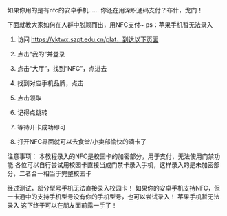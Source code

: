 如果你用的是有nfc的安卓手机......
你还在用深职通码支付？布什，戈门！



下面就教大家如何在人群中脱颖而出，用NFC支付~ 
ps：苹果手机暂无法录入
1. 访问 https://yktwx.szpt.edu.cn/plat，到达以下页面

2. 点击“我的”并登录

3. 点击“大厅”，找到“NFC”，点进去


4. 找到对应手机品牌，点击

5. 点击领取

6. 记得点跳转

7. 等待开卡成功即可

8. 打开NFC界面就可以去食堂/小卖部愉快的滴卡了


注意事项：
本教程录入的NFC是校园卡的加密部分，用于支付，无法使用门禁功能
各位可以自行尝试用校园卡直接当成门禁卡录入手机，这样录入的是未加密部分，二者合一相当于完整校园卡

经过测试，部分型号手机无法直接录入校园卡！
如果你的安卓手机支持NFC，但一卡通中的支持手机型号没有你的手机型号，也可以尝试录入！
苹果手机暂无法录入
这下终于可以在朋友面前露一手了！
